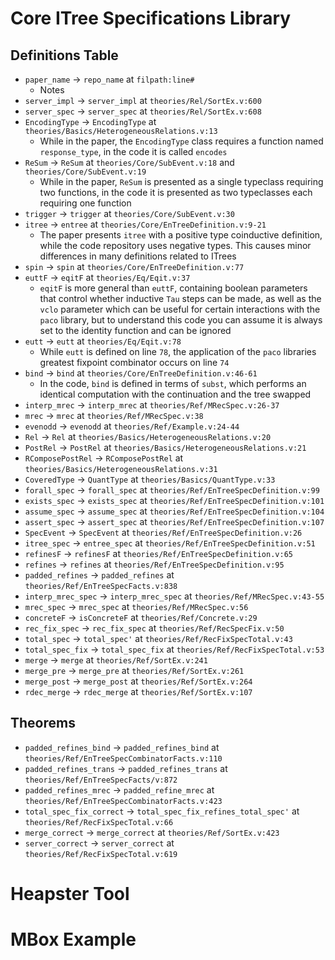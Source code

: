 # Core ITree Specifications Library
## Definitions Table
- `paper_name` -> `repo_name` at `filpath:line#`
    - Notes
- `server_impl` -> `server_impl` at `theories/Rel/SortEx.v:600`
- `server_spec` -> `server_spec` at `theories/Rel/SortEx.v:608`
- `EncodingType` -> `EncodingType` at `theories/Basics/HeterogeneousRelations.v:13`
    - While in the paper, the `EncodingType` class requires a function named `response_type`, in the code it is called `encodes`
- `ReSum` -> `ReSum` at `theories/Core/SubEvent.v:18` and `theories/Core/SubEvent.v:19`
    - While in the paper, `ReSum` is presented as a single typeclass requiring two functions, in the code it is presented as two typeclasses each requiring one function
- `trigger` -> `trigger` at `theories/Core/SubEvent.v:30`
- `itree` -> `entree` at `theories/Core/EnTreeDefinition.v:9-21`
    - The paper presents `itree` with a positive type coinductive definition, while the code repository uses negative types. This causes minor differences in many definitions related to ITrees
- `spin` -> `spin` at `theories/Core/EnTreeDefinition.v:77`
- `euttF` -> `eqitF` at `theories/Eq/Eqit.v:37`
    - `eqitF` is more general than `euttF`, containing boolean parameters that control whether inductive `Tau` steps can be made, as well as the `vclo` parameter which can be useful for certain interactions with the `paco` library, but to understand this code you can assume it is always set to the identity function and can be ignored
- `eutt` -> `eutt` at `theories/Eq/Eqit.v:78`
    - While `eutt` is defined on line `78`, the application of the `paco` libraries greatest fixpoint combinator occurs on line `74`
- `bind` -> `bind` at `theories/Core/EnTreeDefinition.v:46-61`
    - In the code, `bind` is defined in terms of `subst`, which performs an identical computation with the continuation and the tree swapped
- `interp_mrec` -> `interp_mrec` at `theories/Ref/MRecSpec.v:26-37`
- `mrec` -> `mrec` at `theories/Ref/MRecSpec.v:38`
- `evenodd` -> `evenodd` at `theories/Ref/Example.v:24-44`
- `Rel` -> `Rel` at `theories/Basics/HeterogeneousRelations.v:20`
- `PostRel` -> `PostRel` at `theories/Basics/HeterogeneousRelations.v:21`
- `RComposePostRel` -> `RComposePostRel` at `theories/Basics/HeterogeneousRelations.v:31`
- `CoveredType` -> `QuantType` at `theories/Basics/QuantType.v:33`
- `forall_spec` -> `forall_spec` at `theories/Ref/EnTreeSpecDefinition.v:99`
- `exists_spec` -> `exists_spec` at `theories/Ref/EnTreeSpecDefinition.v:101`
- `assume_spec` -> `assume_spec` at `theories/Ref/EnTreeSpecDefinition.v:104`
- `assert_spec` -> `assert_spec` at `theories/Ref/EnTreeSpecDefinition.v:107`
- `SpecEvent` -> `SpecEvent` at `theories/Ref/EnTreeSpecDefinition.v:26`
- `itree_spec` -> `entree_spec` at `theories/Ref/EnTreeSpecDefinition.v:51`
- `refinesF` -> `refinesF` at `theories/Ref/EnTreeSpecDefinition.v:65`
- `refines` -> `refines` at `theories/Ref/EnTreeSpecDefinition.v:95`
- `padded_refines` -> `padded_refines` at `theories/Ref/EnTreeSpecFacts.v:838`
- `interp_mrec_spec` -> `interp_mrec_spec` at `theories/Ref/MRecSpec.v:43-55`
- `mrec_spec` -> `mrec_spec` at `theories/Ref/MRecSpec.v:56`
- `concreteF` -> `isConcreteF` at `theories/Ref/Concrete.v:29`
- `rec_fix_spec` -> `rec_fix_spec` at `theories/Ref/RecSpecFix.v:50`
-  `total_spec` -> `total_spec'` at `theories/Ref/RecFixSpecTotal.v:43`
- `total_spec_fix` -> `total_spec_fix` at `theories/Ref/RecFixSpecTotal.v:53`
- `merge` -> `merge` at `theories/Ref/SortEx.v:241`
- `merge_pre` -> `merge_pre` at `theories/Ref/SortEx.v:261` 
- `merge_post` -> `merge_post` at `theories/Ref/SortEx.v:264`
- `rdec_merge` -> `rdec_merge` at `theories/Ref/SortEx.v:107`
## Theorems
- `padded_refines_bind` -> `padded_refines_bind` at `theories/Ref/EnTreeSpecCombinatorFacts.v:110`
- `padded_refines_trans` -> `padded_refines_trans` at `theories/Ref/EnTreeSpecFacts/v:872`
- `padded_refines_mrec` -> `padded_refine_mrec` at `theories/Ref/EnTreeSpecCombinatorFacts.v:423`
- `total_spec_fix_correct` -> `total_spec_fix_refines_total_spec'` at `theories/Ref/RecFixSpecTotal.v:66`
- `merge_correct` -> `merge_correct` at `theories/Ref/SortEx.v:423`
- `server_correct` -> `server_correct` at `theories/Ref/RecFixSpecTotal.v:619`
# Heapster Tool

# MBox Example
